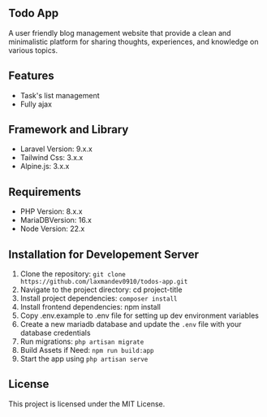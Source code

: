 ## **Todo App**

A user friendly blog management website that provide a clean and minimalistic platform for sharing thoughts, experiences, and knowledge on various topics.

## **Features**

- Task's list management
- Fully ajax

## **Framework and Library**

- Laravel Version: 9.x.x
- Tailwind Css: 3.x.x
- Alpine.js: 3.x.x

## **Requirements**

- PHP Version: 8.x.x
- MariaDBVersion: 16.x
- Node Version: 22.x

## **Installation for Developement Server**

1.  Clone the repository: `git clone https://github.com/laxmandev0910/todos-app.git`
2.  Navigate to the project directory: cd project-title
3.  Install project dependencies: `composer install`
4.  Install frontend dependencies: npm install
5.  Copy .env.example to .env file for setting up dev environment variables
6.  Create a new mariadb database and update the `.env` file with your database credentials
7.  Run migrations: `php artisan migrate`
8.  Build Assets if Need: `npm run build:app`
9.  Start the app using `php artisan serve`

## **License**

This project is licensed under the MIT License.
